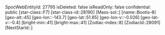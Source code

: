 ﻿---
location: [51.85,-143.7,45]
type: Station
tags:
- astro/Star

---
SpocWebEntityId: 27795
isDeleted: false
isReadOnly: false
confidential: public
[star-class::F7]
[star-class-id::28190]
[Mass-sol::]
[name::Bootis-8]
[geo-alt::45]
[geo-lon::-143.7]
[geo-lat::51.85]
[geo-lon-v::-0.026]
[geo-lat-v::-0.4]
[bright-min::41]
[bright-max::41]
[Zodiac-index::8]
[ZodiacId::28091]
[NextStarId::]

